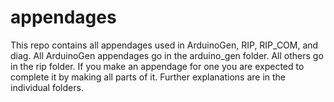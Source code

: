 # appendages

This repo contains all appendages used in ArduinoGen, RIP, RIP_COM, and diag. All ArduinoGen appendages go in the arduino_gen folder. All others go in the rip folder. If you make an appendage for one you are expected to complete it by making all parts of it. Further explanations are in the individual folders.